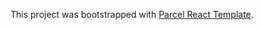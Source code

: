 This project was bootstrapped with [Parcel React Template](https://github.com/enesusta/parcel-react-template).